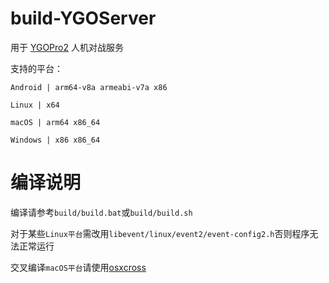 # build-YGOServer
用于 [YGOPro2](https://github.com/Unicorn369/YGOPro2) 人机对战服务

支持的平台：

`Android |
arm64-v8a
armeabi-v7a
x86
`

`Linux |
x64
`

`macOS |
arm64
x86_64
`

`Windows |
x86
x86_64
` 

# 编译说明
编译请参考`build/build.bat`或`build/build.sh`

对于某些`Linux平台`需改用`libevent/linux/event2/event-config2.h`否则程序无法正常运行

交叉编译`macOS平台`请使用[osxcross](https://github.com/tpoechtrager/osxcross)
